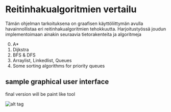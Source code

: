Reitinhakualgoritmien vertailu
==============================

Tämän ohjelman tarkoituksena on graafisen käyttöliittymän avulla havainnollistaa eri reitinhakualgoritmien tehokkuutta. Harjoitustyössä joudun implementoimaan ainakin seuraavia tietorakenteita ja algoritmeja

0. A*
0. Dijkstra
0. BFS & DFS
0. Arraylist, Linkedlist, Queues
0. Some sorting algorithms for priority queues

sample graphical user interface
-------------------------------

final version will be paint like tool

![alt tag](https://raw.githubusercontent.com/snuarrow/tiralabra/sample.png)

